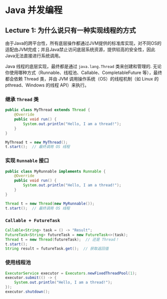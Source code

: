 # Java 并发编程

## Lecture 1: 为什么说只有一种实现线程的方式

由于Java的跨平台性，所有底层操作都通过JVM提供的标准库实现，对不同OS的适配由JVM完成；并且Java禁止访问底层系统资源，提供较高的安全性，因此Java无法直接进行系统调用。

Java 线程的底层实现，最终都是通过 `java.lang.Thread` 类来创建和管理的.
无论你使用哪种方式（Runnable、线程池、Callable、CompletableFuture 等），最终都会依赖 Thread 类，并由 JVM 调用操作系统（OS）的线程机制（如 Linux 的 pthread、Windows 的线程 API）来执行。

### 继承 `Thread` 类

```java
public class MyThread extends Thread {
    @Override
    public void run() {
        System.out.println("Hello, I am a thread!");
    }
}

MyThread t = new MyThread();
t.start();  // 最终调用 OS 线程
```

### 实现 `Runnable` 接口

```java
public class MyRunnable implements Runnable {
    @Override
    public void run() {
        System.out.println("Hello, I am a thread!");
    }
}

Thread t = new Thread(new MyRunnable());
t.start();  // 最终调用 OS 线程
```

### `Callable + FutureTask`

```java
Callable<String> task = () -> "Result";
FutureTask<String> futureTask = new FutureTask<>(task);
Thread t = new Thread(futureTask);  // 还是 Thread！
t.start();
String result = futureTask.get();  // 获取返回值
```

### 使用线程池

```java
ExecutorService executor = Executors.newFixedThreadPool(1);
executor.submit(() -> {
    System.out.println("Hello, I am a thread!");
});
executor.shutdown();
```
